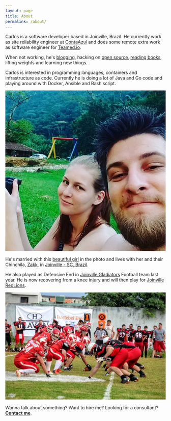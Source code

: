 ```yaml
---
layout: page
title: About
permalink: /about/
---
```


Carlos is a software developer based in Joinville, Brazil. He currently work
as site reliability engineer at [ContaAzul](http://contaazul.com) and does
some remote extra work as software engineer for
[Teamed.io](http://www.teamed.io/).

When not working, he's [blogging](http://carlosbecker.com),
hacking on [open source](https://github.com/caarlos0),
[reading books](https://goodreads.com/caarlos0),
lifting weights and learning new things.

Carlos is interested in programming languages, containers and infrastructure as
code. Currently he is doing a lot of Java and Go code and playing around with
Docker, Ansible and Bash script.

![me and my wife](/public/images/about.jpg)

He's married with this [beautiful girl](http://twitter.com/carinemeyer) in the
photo and lives with her and their Chinchila,
[Zakk](http://www.youtube.com/watch?v=YtWlIPGpxTc),
in [Joinville - SC, Brazil](http://goo.gl/maps/9tvI4).

He also played as Defensive End in [Joinville Gladiators][glads] Football
team last year. He is now recovering from a knee injury and will then play for
[Joinville RedLions](https://www.facebook.com/redlionsfootball/).

![#96](/public/images/glads.jpg)

[glads]: http://www.joinvillegladiators.com.br

Wanna talk about something? Want to hire me? Looking for a consultant?
[**Contact me**](/contact).
